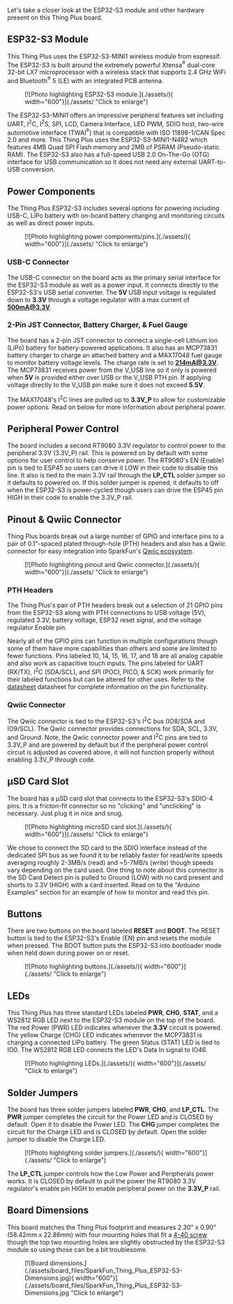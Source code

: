 Let's take a closer look at the ESP32-S3 module and other hardware present on this Thing Plus board.

## ESP32-S3 Module

This Thing Plus uses the ESP32-S3-MINI1 wireless module from espressif. The ESP32-S3 is built around the extremely powerful Xtensa<sup>&reg;</sup> dual-core 32-bit LX7 microprocessor with a wireless stack that supports 2.4 GHz WiFi and Bluetooth<sup>&reg;</sup> 5 (LE) with an integrated PCB antenna.

<figure markdown>
[![Photo highlighting ESP32-S3 module.](./assets/){ width="600"}](./assets/ "Click to enlarge")
</figure>

The ESP32-S3-MINI1 offers an impressive peripheral features set including UART, I<sup>2</sup>C, I<sup>2</sup>S, SPI, LCD, Camera Interface, LED PWM, SDIO host, two-wire automotive interface (TWAI<sup>&reg;</sup>) that is compatible with ISO 11898-1/CAN Spec 2.0 and more. This Thing Plus uses the ESP32-S3-MINI1-N4R2 which features 4MB Quad SPI Flash memory and 2MB of PSRAM (Pseudo-static RAM). The ESP32-S3 also has a full-speed USB 2.0 On-The-Go (OTG) interface for USB communication so it does not need any external UART-to-USB conversion.

## Power Components

The Thing Plus ESP32-S3 includes several options for powering including USB-C, LiPo battery with on-board battery charging and monitoring circuits as well as direct power inputs.

<figure markdown>
[![Photo highlighting power components/pins.](./assets/){ width="600"}](./assets/ "Click to enlarge")
</figure>

### USB-C Connector

The USB-C connector on the board acts as the primary serial interface for the ESP32-S3 module as well as a power input. It connects directly to the ESP32-S3's USB serial converter. The <b>5V</b> USB input voltage is regulated down to <b>3.3V</b> through a voltage regulator with a max current of <b>500mA@3.3V</b>.

### 2-Pin JST Connector, Battery Charger, & Fuel Gauge

The board has a 2-pin JST connector to connect a single-cell Lithium Ion (LiPo) battery for battery-powered applications. It also has an MCP73831 battery charger to charge an attached battery and a MAX17048 fuel gauge to monitor battery voltage levels. The charge rate is set to <b>214mA@3.3V</b>. The MCP73831 receives power from the V_USB line so it only is powered when <b>5V</b> is provided either over USB or the V_USB PTH pin. If applying voltage directly to the V_USB pin make sure it does not exceed <b>5.5V</b>.

The MAX17048's I<sup>2</sup>C lines are pulled up to <b>3.3V_P</b> to allow for customizable power options. Read on below for more information about peripheral power.

## Peripheral Power Control

The board includes a second RT9080 3.3V regulator to control power to the peripheral 3.3V (3.3V_P) rail. This is powered on by default with some options for user control to help conserve power. The RT9080's EN (Enable) pin is tied to ESP45 so users can drive it LOW in their code to disable this line. It also is tied to the main 3.3V rail through the <b>LP_CTL</b> solder jumper so it defaults to powered on. If this solder jumper is opened, it defaults to off when the ESP32-S3 is power-cycled though users can drive the ESP45 pin HIGH in their code to enable the 3.3V_P rail.

## Pinout & Qwiic Connector

Thing Plus boards break out a large number of GPIO and interface pins to a pair of 0.1"-spaced plated through-hole (PTH) headers and also has a Qwiic connector for easy integration into SparkFun's [Qwiic ecosystem](https://www.sparkfun.com/qwiic).

<figure markdown>
[![Photo highlighting pinout and Qwiic connector.](./assets/){ width="600"}](./assets/ "Click to enlarge")
</figure>

### PTH Headers

The Thing Plus's pair of PTH headers break out a selection of 21 GPIO pins from the ESP32-S3 along with PTH connections to USB voltage (5V), regulated 3.3V, battery voltage, ESP32 reset signal, and the voltage regulator Enable pin.

Nearly all of the GPIO pins can function in multiple configurations though some of them have more capabilities than others and some are limited to fewer functions. Pins labeled 10, 14, 15, 16, 17, and 18 are all analog capable and also work as capacitive touch inputs. The pins labeled for UART (RX/TX), I<sup>2</sup>C (SDA/SCL), and SPI (POCI, PICO, & SCK) work primarily for their labeled functions but can be altered for other uses. Refer to the [datasheet](./assets/component_documentation/esp32-s3-mini-1_mini-1u_datasheet_en.pdf) datasheet for complete information on the pin functionality.

### Qwiic Connector

The Qwiic connector is tied to the ESP32-S3's I<sup>2</sup>C bus (IO8/SDA and IO9/SCL). The Qwiic connector provides connections for SDA, SCL, 3.3V, and Ground. Note, the Qwiic connector power and I<sup>2</sup>C pins are tied to 3.3V_P and are powered by default but if the peripheral power control circuit is adjusted as covered above, it will not function properly without enabling 3.3V_P through code.

## &micro;SD Card Slot

The board has a &micro;SD card slot that connects to the ESP32-S3's SDIO-4 pins. It is a fricton-fit connector so no "clicking" and "unclicking" is necessary. Just plug it in nice and snug. 

<figure markdown>
[![Photo highlighting microSD card slot.](./assets/){ width="600"}](./assets/ "Click to enlarge")
</figure>

We chose to connect the SD card to the SDIO interface instead of the dedicated SPI bus as we found it to be reliably faster for read/write speeds averaging roughly 2-3MB/s (read) and ~5-7MB/s (write) though speeds vary depending on the card used. One thing to note about this connector is the SD Card Detect pin is pulled to Ground (LOW) with no card present and shorts to 3.3V (HIGH) with a card inserted. Read on to the "Arduino Examples" section for an example of how to monitor and read this pin.

## Buttons

There are two buttons on the board labeled <b>RESET</b> and <b>BOOT</b>. The RESET button is tied to the ESP32-S3's Enable (EN) pin and resets the module when pressed. The BOOT button puts the ESP32-S3 into bootloader mode when held down during power on or reset.

<figure markdown>
[![Photo highlighting buttons.](./assets/){ width="600"}](./assets/ "Click to enlarge")
</figure>

## LEDs

This Thing Plus has three standard LEDs labeled <b>PWR</b>, <b>CHG</b>, <b>STAT</b>, and a WS2812 RGB LED next to the ESP32-S3 module on the top of the board. The red Power (PWR) LED indicates whenever the <b>3.3V</b> circuit is powered. The yellow Charge (CHG) LED indicates whenever the MCP73831 is charging a connected LiPo battery. The green Status (STAT) LED is tied to IO0. The WS2812 RGB LED connects the LED's Data In signal to IO46.

<figure markdown>
[![Photo highlighting LEDs.](./assets/){ width="600"}](./assets/ "Click to enlarge")
</figure>

## Solder Jumpers

The board has three solder jumpers labeled <b>PWR</b>, <b>CHG</b>, and <b>LP_CTL</b>. The <b>PWR</b> jumper completes the circuit for the Power LED and is CLOSED by default. Open it to disable the Power LED. The <b>CHG</b> jumper completes the circuit for the Charge LED and is CLOSED by default. Open the solder jumper to disable the Charge LED.

<figure markdown>
[![Photo highlighting solder jumpers.](./assets/){ width="600"}](./assets/ "Click to enlarge")
</figure>

The <b>LP_CTL</b> jumper controls how the Low Power and Peripherals power works. It is CLOSED by default to pull the power the RT9080 3.3V regulator's enable pin HIGH to enable peripheral power on the <b>3.3V_P</b> rail. 

## Board Dimensions

This board matches the Thing Plus footprint and measures 2.30" x 0.90" (58.42mm x 22.86mm) with four mounting holes that fit a [4-40 screw](https://www.sparkfun.com/products/10453) though the top two mounting holes are slightly obstructed by the ESP32-S3 module so using those can be a bit troublesome.

<figure markdown>
[![Board dimensions.](./assets/board_files/SparkFun_Thing_Plus_ESP32-S3-Dimensions.jpg){ width="600"}](./assets/board_files/SparkFun_Thing_Plus_ESP32-S3-Dimensions.jpg "Click to enlarge")
</figure>

